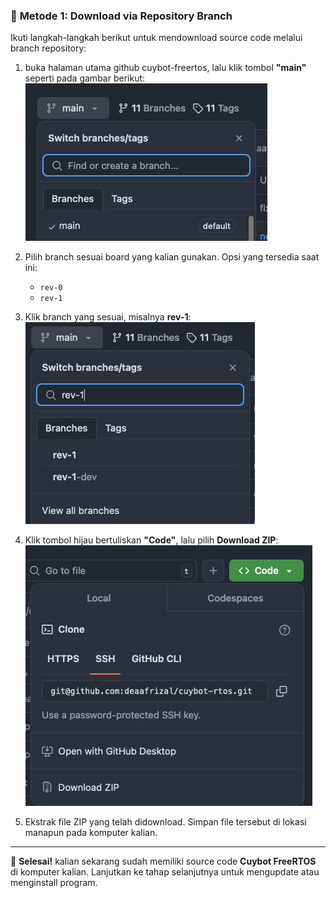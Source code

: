 ### 🔹 **Metode 1: Download via Repository Branch**
Ikuti langkah-langkah berikut untuk mendownload source code melalui branch repository:

1. buka halaman utama github cuybot-freertos, lalu klik tombol **"main"** seperti pada gambar berikut:  
   ![branch](https://raw.githubusercontent.com/deaafrizal/cuybot-rtos/main/assets/image.png)

2. Pilih branch sesuai board yang kalian gunakan. Opsi yang tersedia saat ini:  
   - `rev-0`
   - `rev-1`

3. Klik branch yang sesuai, misalnya **rev-1**:  
   ![branch-rev-1](https://raw.githubusercontent.com/deaafrizal/cuybot-rtos/main/assets/image-1.png)

4. Klik tombol hijau bertuliskan **"Code"**, lalu pilih **Download ZIP**:  
   ![download zip](https://raw.githubusercontent.com/deaafrizal/cuybot-rtos/main/assets/image-2.png)

5. Ekstrak file ZIP yang telah didownload. Simpan file tersebut di lokasi manapun pada komputer kalian.

---

🎉 **Selesai!** kalian sekarang sudah memiliki source code **Cuybot FreeRTOS** di komputer kalian. Lanjutkan ke tahap selanjutnya untuk mengupdate atau menginstall program.